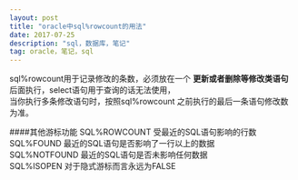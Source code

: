 ```yaml
---
layout: post
title: "oracle中sql%rowcount的用法"
date: 2017-07-25 
description: "sql，数据库，笔记"
tag: oracle，笔记，sql
---  
```


sql%rowcount用于记录修改的条数，必须放在一个 **更新或者删除等修改类语句**后面执行，select语句用于查询的话无法使用，  
当你执行多条修改语句时，按照sql%rowcount 之前执行的最后一条语句修改数为准。


####其他游标功能
SQL%ROWCOUNT 受最近的SQL语句影响的行数  
SQL%FOUND 最近的SQL语句是否影响了一行以上的数据  
SQL%NOTFOUND 最近的SQL语句是否未影响任何数据  
SQL%ISOPEN 对于隐式游标而言永远为FALSE  







